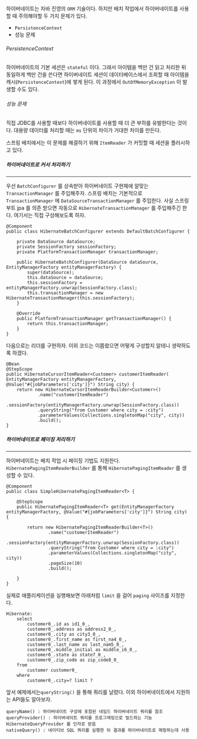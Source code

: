하이버네이트는 자바 진영의 `ORM` 기술이다. 하지만 배치 작업에서 하이버네이트를 사용할 때 주의해야할 두 가지 문제가 있다.

- `PersistenceContext` 
- 성능 문제

###### PersistenceContext

하이버네이트의 기본 세션은 `stateful` 이다. 그래서 아이템을 백만 건 읽고 처리한 뒤 동일하게 백만 건을 쓴다면 하이버네이트 세션이 데이터베이스에서 조회할 때 아이템을 
캐시(`PersistenceContext`)에 쌓게 된다. 이 과정에서 `OutOfMemoryException` 이 발생할 수도 있다.

###### 성능 문제

직접 JDBC를 사용할 때보다 하이버네이트를 사용할 때 더 큰 부하를 유발한다는 것이다. 대용량 데이터를 처리할 때는 `ms` 단위의 차이가 거대한 차이를 만든다.

스프링 배치에서는 이 문제를 해결하기 위해 `ItemReader` 가 커밋할 때 세션을 플러시하고 있다.


##### 하이버네이트로 커서 처리하기

---

우선 `BatchConfigurer` 를 상속받아 하이버네이트 구현체에 알맞는 `TransactionManager` 를 주입해주자.  스프링 배치는 기본적으로 `TransactionManager` 에 `DataSourceTransactionManager` 를 주입한다. 사실 스프링 부트 jpa 를 의존 받으면 자동으로 `HibernateTransactionManager` 를 주입해주긴 한다. 여기서는 직접 구성해보도록 하자.

```
@Component  
public class HibernateBatchConfigurer extends DefaultBatchConfigurer {  
  
    private DataSource dataSource;  
    private SessionFactory sessionFactory;  
    private PlatformTransactionManager transactionManager;  
  
    public HibernateBatchConfigurer(DataSource dataSource, EntityManagerFactory entityManagerFactory) {  
        super(dataSource);  
        this.dataSource = dataSource;  
        this.sessionFactory = entityManagerFactory.unwrap(SessionFactory.class);  
        this.transactionManager = new HibernateTransactionManager(this.sessionFactory);  
    }  
  
    @Override  
    public PlatformTransactionManager getTransactionManager() {  
        return this.transactionManager;  
    }  
}
```


다음으로는 리더를 구현하자. 이외 코드는 이쯤왔으면 어떻게 구성할지 알테니 생략하도록 하겠다.

```
@Bean  
@StepScope  
public HibernateCursorItemReader<Customer> customerItemReader(
EntityManagerFactory entityManagerFactory,  
@Value("#{jobParameters['city']}") String city) {  
    return new HibernateCursorItemReaderBuilder<Customer>()  
            .name("customerItemReader")  
            .sessionFactory(entityManagerFactory.unwrap(SessionFactory.class))  
            .queryString("from Customer where city = :city")  
            .parameterValues(Collections.singletonMap("city", city))  
            .build();  
}
```



##### 하이버네이트로 페이징 처리하기
---

하이버네이트는 배치 작업 시 페이징 기법도 지원한다.  `HibernatePagingItemReaderBuilder` 를 통해 `HibernatePagingItemReader` 를 생성할 수 있다. 


```
@Component  
public class SimpleHibernatePagingItemReader<T> {  
  
    @StepScope  
    public HibernatePagingItemReader<T> get(EntityManagerFactory entityManagerFactory, @Value("#{jobParameters['city']}") String city) {  
  
        return new HibernatePagingItemReaderBuilder<T>()  
                .name("customerItemReader")  
                .sessionFactory(entityManagerFactory.unwrap(SessionFactory.class))  
                .queryString("from Customer where city = :city")  
                .parameterValues(Collections.singletonMap("city", city))  
                .pageSize(10)  
                .build();  
  
    }  
}
```


실제로 애플리케이션을 실행해보면 아래처럼 `limit` 을 걸어 `paging` 사이즈를 지정한다.

```
Hibernate: 
    select
        customer0_.id as id1_0_,
        customer0_.address as address2_0_,
        customer0_.city as city3_0_,
        customer0_.first_name as first_na4_0_,
        customer0_.last_name as last_nam5_0_,
        customer0_.middle_initial as middle_i6_0_,
        customer0_.state as state7_0_,
        customer0_.zip_code as zip_code8_0_
    from
        customer customer0_
    where
        customer0_.city=? limit ?
```


앞서 예제에서는`queryString()` 을 통해 쿼리를 날렸다. 이외 하이버네이트에서 지원하는 API들도 알아보자.

```
queryName() : 하이버네이트 구성에 포함된 네임드 하이버네이트 쿼리를 참조
queryProvider() : 하이버네이트 쿼리를 프로그래밍으로 빌드하는 기능 HibernateQueryProvider 를 인자로 받음
nativeQuery() : 네이티브 SQL 쿼리를 실행한 뒤 결과를 하이버네이트로 매핑하는데 사용
```